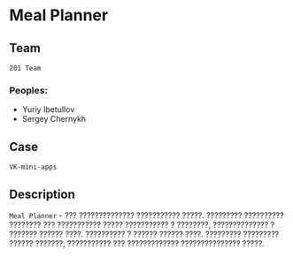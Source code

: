 # Meal Planner

## Team

`201 Team`

### Peoples:
- Yuriy Ibetullov
- Sergey Chernykh

## Case
`VK-mini-apps`

## Description
`Meal Planner` - ??? ?????????????? ??????????? ?????. 
????????? ?????????? ???????? ??? ??????????? ????? ??????????? ? ????????, ?????????????? ? ??????? ?????? ????.
?????????? ? ?????? ?????? ????.
????????? ????????? ?????? ???????, ??????????? ??? ????????????? ??????????????? ?????.

